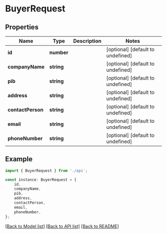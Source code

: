 # BuyerRequest


## Properties

Name | Type | Description | Notes
------------ | ------------- | ------------- | -------------
**id** | **number** |  | [optional] [default to undefined]
**companyName** | **string** |  | [optional] [default to undefined]
**pib** | **string** |  | [optional] [default to undefined]
**address** | **string** |  | [optional] [default to undefined]
**contactPerson** | **string** |  | [optional] [default to undefined]
**email** | **string** |  | [optional] [default to undefined]
**phoneNumber** | **string** |  | [optional] [default to undefined]

## Example

```typescript
import { BuyerRequest } from './api';

const instance: BuyerRequest = {
    id,
    companyName,
    pib,
    address,
    contactPerson,
    email,
    phoneNumber,
};
```

[[Back to Model list]](../README.md#documentation-for-models) [[Back to API list]](../README.md#documentation-for-api-endpoints) [[Back to README]](../README.md)
